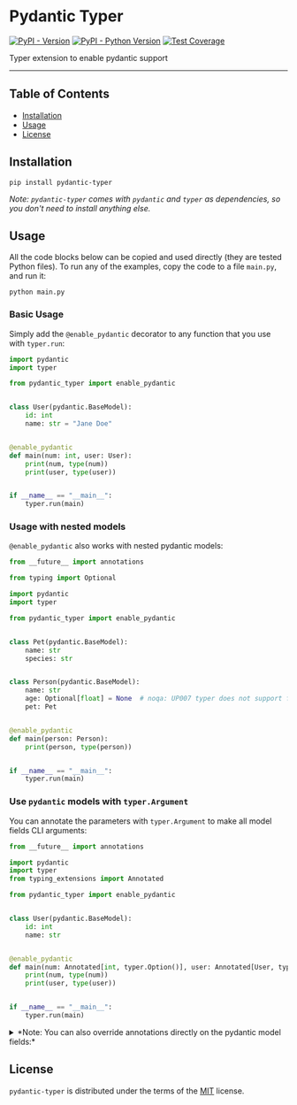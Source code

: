 <!---
Do not edit `README.md` manually, instead edit `docs/README.template.md` and run `python docs/scripts/make_docs.py`.
-->

# Pydantic Typer

[![PyPI - Version](https://img.shields.io/pypi/v/pydantic-typer.svg)](https://pypi.org/project/pydantic-typer)
[![PyPI - Python Version](https://img.shields.io/pypi/pyversions/pydantic-typer.svg)](https://pypi.org/project/pydantic-typer)
[![Test Coverage](https://coverage-badge.samuelcolvin.workers.dev/pypae/pydantic-typer.svg)](https://coverage-badge.samuelcolvin.workers.dev/redirect/pypae/pydantic-typer)

Typer extension to enable pydantic support

---

## Table of Contents

- [Installation](#installation)
- [Usage](#usage)
- [License](#license)

## Installation

```console
pip install pydantic-typer
```

_Note: `pydantic-typer` comes with `pydantic` and `typer` as dependencies, so you don't need to install anything else._

## Usage

All the code blocks below can be copied and used directly (they are tested Python files).
To run any of the examples, copy the code to a file `main.py`, and run it:

```console
python main.py
```

### Basic Usage

Simply add the `@enable_pydantic` decorator to any function that you use with `typer.run`:

```python
import pydantic
import typer

from pydantic_typer import enable_pydantic


class User(pydantic.BaseModel):
    id: int
    name: str = "Jane Doe"


@enable_pydantic
def main(num: int, user: User):
    print(num, type(num))
    print(user, type(user))


if __name__ == "__main__":
    typer.run(main)
```

### Usage with nested models

`@enable_pydantic` also works with nested pydantic models:

```python
from __future__ import annotations

from typing import Optional

import pydantic
import typer

from pydantic_typer import enable_pydantic


class Pet(pydantic.BaseModel):
    name: str
    species: str


class Person(pydantic.BaseModel):
    name: str
    age: Optional[float] = None  # noqa: UP007 typer does not support float | None yet, see https://github.com/tiangolo/typer/pull/548
    pet: Pet


@enable_pydantic
def main(person: Person):
    print(person, type(person))


if __name__ == "__main__":
    typer.run(main)
```

### Use `pydantic` models with `typer.Argument`

You can annotate the parameters with `typer.Argument` to make all model fields CLI arguments:

```python
from __future__ import annotations

import pydantic
import typer
from typing_extensions import Annotated

from pydantic_typer import enable_pydantic


class User(pydantic.BaseModel):
    id: int
    name: str


@enable_pydantic
def main(num: Annotated[int, typer.Option()], user: Annotated[User, typer.Argument()]):
    print(num, type(num))
    print(user, type(user))


if __name__ == "__main__":
    typer.run(main)
```

<details>
<summary>*Note: You can also override annotations directly on the pydantic model fields:*</summary>

```python
from __future__ import annotations

import pydantic
import typer
from typing_extensions import Annotated

from pydantic_typer import enable_pydantic


class User(pydantic.BaseModel):
    id: Annotated[int, typer.Argument(metavar="THE_ID")]
    name: Annotated[str, typer.Option()]


@enable_pydantic
def main(num: Annotated[int, typer.Option()], user: Annotated[User, typer.Argument()]):
    print(num, type(num))
    print(user, type(user))


if __name__ == "__main__":
    typer.run(main)
```

Here, `User` is a `typer.Argument`, but we manually override the fields again:

- We override the `metavar` of to `User.id` be `THE_ID`
- And `User.name` to be a `typer.Option`

</details>

## License

`pydantic-typer` is distributed under the terms of the [MIT](https://spdx.org/licenses/MIT.html) license.
